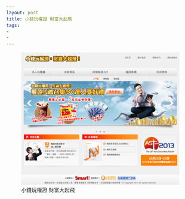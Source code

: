 ```yaml
---
layout: post
title: 小錢玩權證 財富大起飛
tags:
- 
- 
---
```


<figure>
	<a href="http://smart.businessweekly.com.tw/Event/2013/warrant/" target="_blank">
	<img src="/img/w8.png" alt="小錢玩權證 財富大起飛"></a>
	<figcaption>小錢玩權證 財富大起飛</figcaption>
</figure> 